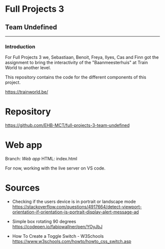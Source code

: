 # Full Projects 3

## Team Undefined

---

### Introduction

For Full Projects 3 we, Sebastiaan, Benoit, Freya, Ilyes, Cas and Finn got the assignment to bring the interactivity of the "Baanmeesterhuis" at Train World to another level.

This repository contains the code for the different components of this project.

https://trainworld.be/

# Repository

https://github.com/EHB-MCT/full-projects-3-team-undefined

# Web app

Branch: *Web app*
HTML: index.html

For now, working with the live server on VS code.


# Sources

* Checking if the users device is in portrait or landscape mode https://stackoverflow.com/questions/4917664/detect-viewport-orientation-if-orientation-is-portrait-display-alert-message-ad

* Simple box rotating 90 degrees 
https://codepen.io/fabiowallner/pen/YOyJbJ

* How To Create a Toggle Switch - W3Schools https://www.w3schools.com/howto/howto_css_switch.asp

